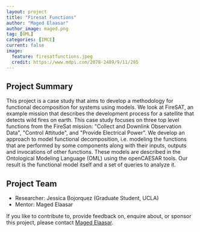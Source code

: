 ```yaml
---
layout: project
title: "Firesat Functions"
author: "Maged Elaasar"
author_image: maged.png
tag: [OML]
categories: [IMCE]
current: false
image:
  feature: firesatfunctions.jpeg
  credit: https://www.mdpi.com/2078-2489/9/11/285
---
```


## Project Summary

This project is a case study that aims to develop a methodology for functional decomposition for systems using models. We look at FireSAT, an example mission that describes the development process for a satellite that detects wild fires on earth. This case study focuses on three top level functions from the FireSat mission: "Collect and Downlink Observation Data", "Control Attitude", and "Provide Electrical Power". We develop an approach to model functional decomposition, i.e. modeling the functions that are performed by some components along with their inputs, outputs and invocations of other functions. These models are described in the Ontological Modeling Language (OML) using the openCAESAR tools. Our result is the functional model itself and a set of queries to analyze it.

## Project Team

- Researcher: Jessica Bojorquez (Graduate Student, UCLA)
- Mentor: Maged Elaasar

If you like to contribute to, provide feedback on, enquire about, or sponsor this project, please contact [Maged Elaasar](https://opencaesar.github.io/contributors/Maged%20Elaasar.html).